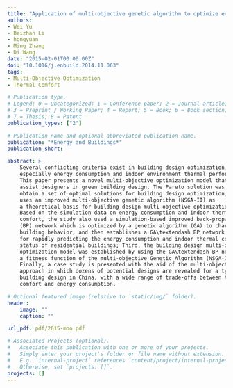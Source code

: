```yaml
---
title: "Application of multi-objective genetic algorithm to optimize energy efficiency and thermal comfort in building design"
authors:
- Wei Yu
- Baizhan Li
- hongyuan
- Ming Zhang
- Di Wang
date: "2015-02-01T00:00:00Z"
doi: "10.1016/j.enbuild.2014.11.063"
tags:
- Multi-Objective Optimization
- Thermal Comfort

# Publication type.
# Legend: 0 = Uncategorized; 1 = Conference paper; 2 = Journal article;
# 3 = Preprint / Working Paper; 4 = Report; 5 = Book; 6 = Book section;
# 7 = Thesis; 8 = Patent
publication_types: ["2"]

# Publication name and optional abbreviated publication name.
publication: "*Energy and Buildings*"
publication_short:

abstract: >
    Several conflicting criteria exist in building design optimization,
    especially energy consumption and indoor environment thermal performance.
    This paper presents a novel multi-objective optimization model that can
    assist designers in green building design. The Pareto solution was used to
    obtain a set of optimal solutions for building design optimization, and
    uses an improved multi-objective genetic algorithm (NSGA-II) as
    a theoretical basis for building design multi-objective optimization model.
    Based on the simulation data on energy consumption and indoor thermal
    comfort, the study also used a simulation-based improved back-propagation
    (BP) network which is optimized by a genetic algorithm (GA) to characterize
    building behavior, and then establishes a GA\textendash BP network model
    for rapidly predicting the energy consumption and indoor thermal comfort
    status of residential buildings; Third, the building design multi-objective
    optimization model was established by using the GA\textendash BP network as
    a fitness function of the multi-objective Genetic Algorithm (NSGA-II);
    Finally, a case study is presented with the aid of the multi-objective
    approach in which dozens of potential designs are revealed for a typical
    building design in China, with a wide range of trade-offs between thermal
    comfort and energy consumption.

# Optional featured image (relative to `static/img/` folder).
header:
    image: ""
    caption: ""

url_pdf: pdf/2015-moo.pdf

# Associated Projects (optional).
#   Associate this publication with one or more of your projects.
#   Simply enter your project's folder or file name without extension.
#   E.g. `internal-project` references `content/project/internal-project/index.md`.
#   Otherwise, set `projects: []`.
projects: []
---
```

